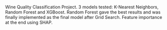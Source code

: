 Wine Quality Classification Project. 3 models tested: K-Nearest Neighbors, Random Forest and XGBoost. 
Random Forest gave the best results and was finally implemented as the final model after Grid Search. 
Feature importance at the end using SHAP.
